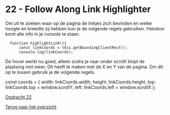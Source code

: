 # 22 - Follow Along Link Highlighter

Om uit te zoeken waar op de pagina de linkjes zich bevinden en welke hoogte en breedte zij hebben kun je de volgende regels gebruiken. Hierdoor komt alle info in je console te staan.

	  function highlightLink(){
		  const linkCoords = this.getBoundingClientRect();
		  console.log(linkCoords);
		  
		  
De hover werkt nu goed, alleen zodra je naar onder scrollt klopt de plaatsing niet meer. Dit heeft te maken met de X en Y van de pagina. Om dit op te lossen gebruik je de volgende regels.

const coords = {
      width: linkCoords.width,
      height: linkCoords.height,
      top: linkCoords.top + window.scrollY,
      left: linkCoords.left + window.scrollX
    };
	
	
[Opdracht 22](https://zeijls.github.io/SRPWesBos/22/index-START.html) <br>

[Terug naar het overzicht](https://zeijls.github.io/SRPWesBos/)